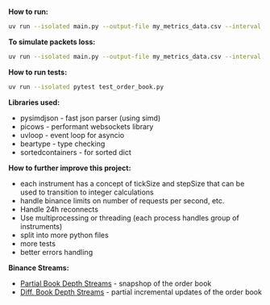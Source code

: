 **How to run:**
```bash
uv run --isolated main.py --output-file my_metrics_data.csv --interval 1 --symbols btcusdt ethusdt bnbusdt
```

**To simulate packets loss:**
```bash
uv run --isolated main.py --output-file my_metrics_data.csv --interval 1 --simulate-desync --symbols btcusdt ethusdt bnbusdt
```

**How to run tests:**
```bash
uv run --isolated pytest test_order_book.py
```

**Libraries used:**
 - pysimdjson - fast json parser (using simd)
 - picows - performant websockets library
 - uvloop - event loop for asyncio
 - beartype - type checking
 - sortedcontainers - for sorted dict


**How to further improve this project:**
 - each instrument has a concept of tickSize and stepSize that can be used to transition to integer calculations
 - handle binance limits on number of requests per second, etc.
 - Handle 24h reconnects
 - Use multiprocessing or threading (each process handles group of instruments)
 - split into more python files
 - more tests
 - better errors handling


**Binance Streams:**
 - [Partial Book Depth Streams](https://developers.binance.com/docs/derivatives/usds-margined-futures/websocket-market-streams/Partial-Book-Depth-Streams) - snapshop of the order book
 - [Diff. Book Depth Streams](https://developers.binance.com/docs/derivatives/usds-margined-futures/websocket-market-streams/Diff-Book-Depth-Streams) - partial incremental updates of the order book